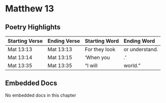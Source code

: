 # Matthew 13

## Poetry Highlights

| Starting Verse | Ending Verse | Starting Word | Ending Word |
| :--- | :--- | :--- | :--- |
| Mat 13:13 | Mat 13:13 | For they look | or understand. |
| Mat 13:14 | Mat 13:15 | ‘When you | .’ |
| Mat 13:35 | Mat 13:35 | “I will | world.” |

## Embedded Docs

No embedded docs in this chapter

